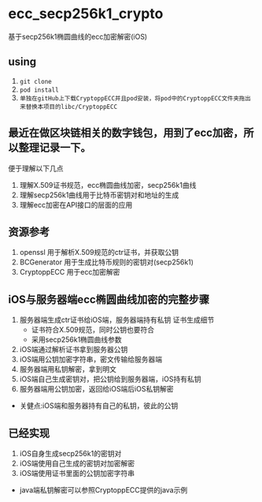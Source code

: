 # ecc_secp256k1_crypto

基于secp256k1椭圆曲线的ecc加密解密(iOS)

## using
1. `git clone`
2. `pod install`
3. `单独在gitHub上下载CryptoppECC并且pod安装，将pod中的CryptoppECC文件夹拖出来替换本项目的libc/CryptoppECC`

## 最近在做区块链相关的数字钱包，用到了ecc加密，所以整理记录一下。
便于理解以下几点
1. 理解X.509证书规范，ecc椭圆曲线加密，secp256k1曲线
2. 理解secp256k1曲线用于比特币密钥对和地址的生成
3. 理解ecc加密在API接口的层面的应用

## 资源参考
1. openssl 用于解析X.509规范的ctr证书，并获取公钥
2. BCGenerator 用于生成比特币规则的密钥对(secp256k1)
3. CryptoppECC 用于ecc加密解密

## iOS与服务器端ecc椭圆曲线加密的完整步骤
1. 服务器端生成ctr证书给iOS端，服务器端持有私钥
   证书生成细节
   - 证书符合X.509规范，同时公钥也要符合
   - 采用secp256k1椭圆曲线参数
2. iOS端通过解析证书拿到服务器公钥
3. iOS端用公钥加密字符串，密文传输给服务器端
4. 服务器端用私钥解密，拿到明文
5. iOS端自己生成密钥对，把公钥给到服务器端，iOS持有私钥
6. 服务器端用公钥加密，返回给iOS端后iOS私钥解密

* 关健点:iOS端和服务器持有自己的私钥，彼此的公钥

## 已经实现
1. iOS自身生成secp256k1的密钥对
2. iOS端使用自己生成的密钥对加密解密
3. iOS端使用证书里面的公钥加密字符串
* java端私钥解密可以参照CryptoppECC提供的java示例
